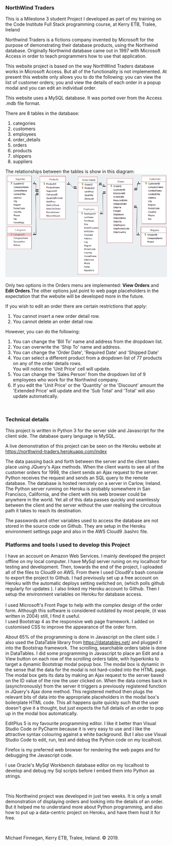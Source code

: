 <h3>NorthWind Traders</h3>

<p>This is a Milestone 3 student Project I developed as part of my training on the Code Institute Full Stack programming course, at Kerry ETB, Tralee, Ireland</p>

<p>Northwind Traders is a fictions company invented by Microsoft for the purpose of demonstrating their database products, using the Northwind database. Originally Northwind database came out in 1997 with Microsoft Access in order to teach programmers how to use that application.</p>

<p>This website project is based on the way NorthWind Traders database works in Microsoft Access. But all of the functionality is not implemented. At present this website only allows you to do the following: you can view the list of customer orders; you and view the details of each order in a popup modal and you can edit an individual order.</p>

<p>This website uses a MySQL database. It was ported over from the Access .mdb file format.</p>


<p>
There are 8 tables in the database:<br>
<ol>
<li>categories</li>
<li>customers</li>
<li>employees</li>
<li>order_details</li>
<li>orders</li>
<li>products</li>
<li>shippers</li>
<li>suppliers</li>
</ol>
The relationships between the tables is show in this diagram:<br>
<img src="https://github.com/michaeltralee/northwind-traders/blob/master/northwind_relationships.png?raw=true" alt="table relationships">
</p>
<p>
Only two options in the Orders menu are implemented: <b>View Orders</b> and <b>Edit Orders</b>.The other options just point to web page placeholders in the expectation that the website will be developed more in the future. 
</p>
<p>
If you wish to edit an order there are certain restrictions that apply:
<ol>
<li>You cannot insert a new order detail row.</li>
<li>You cannot delete an order detail row.</li>
</ol>
However, you can do the following:
<ol>
<li>You can change the 'Bill To' name and address from the dropdown list.</li>
<li>You can overwrite the 'Ship To' name and address.</li>
<li>You can change the 'Order Date', 'Required Date' and 'Shipped Date'</li>
<li>You can select a different product from a dropdown list of 77 products on any of the order details rows.<br>You will notice the 'Unit Price' cell will update.</li>
<li>You can change the 'Sales Person' from the dropdown list of 9 employees who work for the Northwind company.</li>
<li>If you edit the 'Unit Price' or the 'Quantity' or the 'Discount' amount the 'Extended Price' will update and the 'Sub Total' and 'Total' will also update automatically.</li>
</ol>
</p>
<p>&nbsp;</p>
<p><h3>Technical details</h3></p>
<p>This project is written in Python 3 for the server side and Javascript for 
the client side. The database query language is MySQL.</p>
<p>A live demonstration of this project can be seen on the Heroku website at
<a href="https://northwind-traders.herokuapp.com/index">
https://northwind-traders.herokuapp.com/index</a></p>
<p>The data passing back and forth between the server and the client takes place 
using JQuery's Ajax methods. When the client wants to see all of the customer 
orders for 1998, the client sends an Ajax request to the server. Python receives 
the request and sends an SQL query to the remote database. The database is 
hosted remotely on a server in Carlow, Ireland. The Python server running on 
Heroku is probably somewhere in San Francisco, California, and the client with 
his web browser could be anywhere in the world. Yet all of this data passes 
quickly and seamlessly between the client and the server without the user 
realising the circuitous path it takes to reach its destination.</p>
<p>The passwords and other variables used to access the database are not stored 
in the source code on Github. They are setup in the Heroku environment settings 
page and also in the AWS Cloud9 .bashrc file.</p>
<p><H3>Platforms and tools I used to develop this Project</H3></p>
<p>I have an account on Amazon Web Services. I mainly developed the project offline on my local computer. 
I have MySql server runing on my localhost for 
testing and development. Then, towards the end of the project, I uploaded all of 
the files to Cloud9 on AWS. From there I used Cloud9's bash console to 
export the project to Github. I had previously set up a free account on Heroku 
with the automatic deploys setting switched on, (which polls github regularly for updates ). I also linked my Heroku account to 
Github. Then I setup the environment variables on Heroku for database access.
<br>
<br>
I used Microsoft's Front Page to help with the complex design of the order form. 
Although this software is considered outdated by most people, (it was written in 
2004) still, I find it useful. <br>
I used Bootstrap 4 as the responsive web page framework. I added on customised 
CSS to improve the appearance of the order form.</p>
<p>About 65% of the programming is done in Javascript on the client side. I also 
used the DataTable library from <a href="https://datatables.net/">
https://datatables.net/</a> and plugged it into the Bootstrap framework. The 
scrolling, searchable orders table is done in DataTables. I did some programming 
in Javascript to place an Edit and a View button on each row of the scrolling 
orders table, with hyperkinks to target a dynamic Bootstrap modal popup 
box. The modal box is dynamic in the sense that the data for the modal is not 
hard-coded into the HTML page. The modal box gets its data by making an Ajax 
request to the server based on the ID value of the row the user clicked on. When 
the data comes back in (asynchronously) from the server it triggers a previously 
registered function in JQuery's Ajax done method. This registered method then 
plugs the relevant bits of data into the appropriate placeholders in the modal 
box's boilerplate HTML code. This all happens quite quickly such that the user doesn't 
give it a thought, but just expects the full details of an order to pop up in the 
modal box automatically.</p>
<p>EditPlus 5 is my favourite programming editor. I like it better than Visual 
Studio Code or PyCharm because it is very easy to use and I like the attractive 
syntax colouring against a white background. But I also use Visual Studio Code 
to edit, run, test and debug the Python code on my localhost. </p>
<p>Firefox is my preferred web browser for rendering the web pages and for 
debugging the Javascript code.</p>
<p>I use Oracle's MySql Workbench database editor on my localhost to develop and debug my Sql scripts before I embed them into Python as strings.</p>
<p>&nbsp;</p>
<p>This Northwind project was developed in just two weeks. It is only a small 
demonstration of displaying orders and looking into the details of an order. But 
it helped me to understand more about Python programming, and also how to put up 
a data-centric project on Heroku, and have them host it for free.</p>
<p>&nbsp;</p>
<p>Michael Finnegan, Kerry ETB, Tralee, Ireland. © 2019. 
<p>&nbsp;</p>

